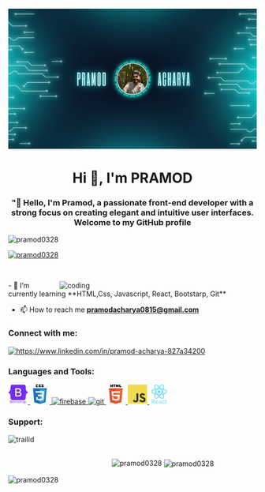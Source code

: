 ![logo](https://github.com/Pramod0328/Pramod0328/blob/main/bannerPramod.png)

<h1 align="center">Hi 👋, I'm PRAMOD</h1>
<h3 align="center">"👋 Hello, I'm Pramod, a passionate front-end developer with a strong focus on creating elegant and intuitive user interfaces. Welcome to my GitHub profile</h3>

<p align="left"> <img src="https://komarev.com/ghpvc/?username=pramod0328&label=Profile%20views&color=0e75b6&style=flat" alt="pramod0328" /> </p>

<p align="left"> <a href="https://github.com/ryo-ma/github-profile-trophy"><img src="https://github-profile-trophy.vercel.app/?username=pramod0328" alt="pramod0328" /></a> </p>

<p align="left"> <a href="https://twitter.com/" target="blank"><img src="https://img.shields.io/twitter/follow/?logo=twitter&style=for-the-badge" alt="" /></a> </p>

<img align="right" alt="coding" width="400" src="https://external-content.duckduckgo.com/iu/?u=https%3A%2F%2Fcdn.dribbble.com%2Fusers%2F2131993%2Fscreenshots%2F4948736%2Fmedia%2F45dceb640723d72436c427add7966cf8.gif&f=1&nofb=1&ipt=aa188e3f682c2a9c367e0d4593601ac2f03390f634a6b5322264d301b176b530&ipo=images"/>
- 🌱 I’m currently learning **HTML,Css, Javascript, React, Bootstarp, Git**

- 📫 How to reach me **pramodacharya0815@gmail.com**

<h3 align="left">Connect with me:</h3>
<p align="left">
<a href="https://linkedin.com/in/https://www.linkedin.com/in/pramod-acharya-827a34200" target="blank"><img align="center" src="https://raw.githubusercontent.com/rahuldkjain/github-profile-readme-generator/master/src/images/icons/Social/linked-in-alt.svg" alt="https://www.linkedin.com/in/pramod-acharya-827a34200" height="30" width="40" /></a>
</p>

<h3 align="left">Languages and Tools:</h3>
<p align="left"> <a href="https://getbootstrap.com" target="_blank" rel="noreferrer"> <img src="https://raw.githubusercontent.com/devicons/devicon/master/icons/bootstrap/bootstrap-plain-wordmark.svg" alt="bootstrap" width="40" height="40"/> </a> <a href="https://www.w3schools.com/css/" target="_blank" rel="noreferrer"> <img src="https://raw.githubusercontent.com/devicons/devicon/master/icons/css3/css3-original-wordmark.svg" alt="css3" width="40" height="40"/> </a> <a href="https://firebase.google.com/" target="_blank" rel="noreferrer"> <img src="https://www.vectorlogo.zone/logos/firebase/firebase-icon.svg" alt="firebase" width="40" height="40"/> </a> <a href="https://git-scm.com/" target="_blank" rel="noreferrer"> <img src="https://www.vectorlogo.zone/logos/git-scm/git-scm-icon.svg" alt="git" width="40" height="40"/> </a> <a href="https://www.w3.org/html/" target="_blank" rel="noreferrer"> <img src="https://raw.githubusercontent.com/devicons/devicon/master/icons/html5/html5-original-wordmark.svg" alt="html5" width="40" height="40"/> </a> <a href="https://developer.mozilla.org/en-US/docs/Web/JavaScript" target="_blank" rel="noreferrer"> <img src="https://raw.githubusercontent.com/devicons/devicon/master/icons/javascript/javascript-original.svg" alt="javascript" width="40" height="40"/> </a> <a href="https://reactjs.org/" target="_blank" rel="noreferrer"> <img src="https://raw.githubusercontent.com/devicons/devicon/master/icons/react/react-original-wordmark.svg" alt="react" width="40" height="40"/> </a> </p>

<h3 align="left">Support:</h3>
<p><a href="https://www.buymeacoffee.com/trailid"> <img align="left" src="https://cdn.buymeacoffee.com/buttons/v2/default-yellow.png" height="50" width="210" alt="trailid" /></a></p><br><br>

<p><img align="left" src="https://github-readme-stats.vercel.app/api/top-langs?username=pramod0328&show_icons=true&locale=en&layout=compact" alt="pramod0328" /></p>

<p>&nbsp;<img align="center" src="https://github-readme-stats.vercel.app/api?username=pramod0328&show_icons=true&locale=en" alt="pramod0328" /></p>

<p><img align="center" src="https://github-readme-streak-stats.herokuapp.com/?user=pramod0328&" alt="pramod0328" /></p>
